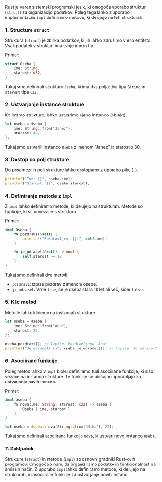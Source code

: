 Rust je varen sistemski programski jezik, ki omogoča uporabo struktur (`struct`) za organizacijo podatkov. Poleg tega lahko z uporabo implementacije `impl` definiramo metode, ki delujejo na teh strukturah.

### 1. Structure `struct`

Struktura (`struct`) je zbirka podatkov, ki jih lahko združimo v eno entiteto. Vsak podatek v strukturi ima svoje ime in tip.

Primer:

```rust
struct Oseba {
    ime: String,
    starost: u32,
}
```

Tukaj smo definirali strukturo `Oseba`, ki ima dva polja: `ime` tipa `String` in `starost` tipa `u32`.

### 2. Ustvarjanje instance strukture

Ko imamo strukturo, lahko ustvarimo njeno instanco (objekt).

```rust
let oseba = Oseba {
    ime: String::from("Janez"),
    starost: 30,
};
```

Tukaj smo ustvarili instanco `Oseba` z imenom "Janez" in starostjo 30.

### 3. Dostop do polj strukture

Do posameznih polj strukture lahko dostopamo z uporabo pike (`.`).

```rust
println!("Ime: {}", oseba.ime);
println!("Starost: {}", oseba.starost);
```

### 4. Definiranje metode z `impl`

Z `impl` lahko definiramo metode, ki delujejo na strukturah. Metode so funkcije, ki so povezane s strukturo.

Primer:

```rust
impl Oseba {
    fn pozdravi(&self) {
        println!("Pozdravljen, {}!", self.ime);
    }

    fn je_odrasel(&self) -> bool {
        self.starost >= 18
    }
}
```

Tukaj smo definirali dve metodi:

- `pozdravi`: Izpiše pozdrav z imenom osebe.
- `je_odrasel`: Vrne `true`, če je oseba stara 18 let ali več, sicer `false`.

### 5. Klic metod

Metode lahko kličemo na instancah strukture.

```rust
let oseba = Oseba {
    ime: String::from("Ana"),
    starost: 25,
};

oseba.pozdravi(); // Izpiše: Pozdravljena, Ana!
println!("Je odrasel? {}", oseba.je_odrasel()); // Izpiše: Je odrasel? true
```

### 6. Asociirane funkcije

Poleg metod lahko v `impl` bloku definiramo tudi asociirane funkcije, ki niso vezane na instanco strukture. Te funkcije se običajno uporabljajo za ustvarjanje novih instanc.

Primer:

```rust
impl Oseba {
    fn nova(ime: String, starost: u32) -> Oseba {
        Oseba { ime, starost }
    }
}

let oseba = Oseba::nova(String::from("Miha"), 22);
```

Tukaj smo definirali asociirano funkcijo `nova`, ki ustvari novo instanco `Oseba`.

### 7. Zaključek

Strukture (`struct`) in metode (`impl`) so osnovni gradniki Rust-ovih programov. Omogočajo nam, da organiziramo podatke in funkcionalnost na smiseln način. Z uporabo `impl` lahko definiramo metode, ki delujejo na strukturah, in asociirane funkcije za ustvarjanje novih instanc.
